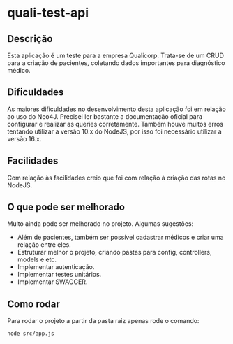 # quali-test-api

## Descrição

Esta aplicação é um teste para a empresa Qualicorp. Trata-se de um CRUD para a criação de pacientes, coletando dados importantes para diagnóstico médico.

## Dificuldades

As maiores dificuldades no desenvolvimento desta aplicação foi em relação ao uso do Neo4J. Precisei ler bastante a documentação oficial para configurar e realizar as queries corretamente. Também houve muitos erros tentando utilizar a versão 10.x do NodeJS, por isso foi necessário utilizar a versão 16.x.

## Facilidades

Com relação às facilidades creio que foi com relação à criação das rotas no NodeJS.

## O que pode ser melhorado

Muito ainda pode ser melhorado no projeto. Algumas sugestões:

- Além de pacientes, também ser possível cadastrar médicos e criar uma relação entre eles.
- Estruturar melhor o projeto, criando pastas para config, controllers, models e etc.
- Implementar autenticação.
- Implementar testes unitários.
- Implementar SWAGGER.

## Como rodar

Para rodar o projeto a partir da pasta raiz apenas rode o comando:

```
node src/app.js

```